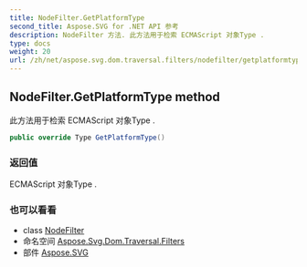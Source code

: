 ```yaml
---
title: NodeFilter.GetPlatformType
second_title: Aspose.SVG for .NET API 参考
description: NodeFilter 方法. 此方法用于检索 ECMAScript 对象Type .
type: docs
weight: 20
url: /zh/net/aspose.svg.dom.traversal.filters/nodefilter/getplatformtype/
---
```

## NodeFilter.GetPlatformType method

此方法用于检索 ECMAScript 对象Type .

```csharp
public override Type GetPlatformType()
```

### 返回值

ECMAScript 对象Type .

### 也可以看看

* class [NodeFilter](../)
* 命名空间 [Aspose.Svg.Dom.Traversal.Filters](../../nodefilter/)
* 部件 [Aspose.SVG](../../../)



